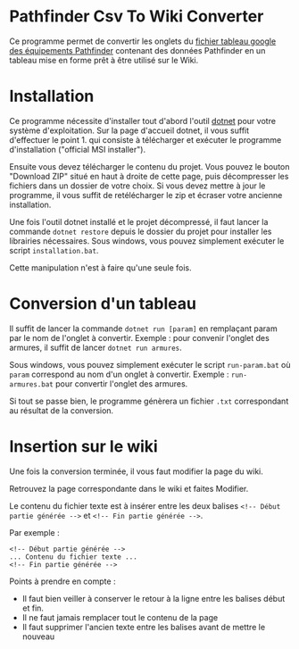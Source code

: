 # Pathfinder Csv To Wiki Converter

Ce programme permet de convertir les onglets du [fichier tableau google des équipements Pathfinder](https://docs.google.com/spreadsheets/d/1vl-MbogN6skGg7qnP83qX55zPVXb1KlzZLJo8ahgkqY/edit#gid=1568769969) contenant des données Pathfinder en un tableau mise en forme prêt à être utilisé sur le Wiki.

# Installation

Ce programme nécessite d'installer tout d'abord l'outil [dotnet](http://dotnet.github.io/getting-started/) pour votre système d'exploitation.
Sur la page d'accueil dotnet, il vous suffit d'effectuer le point 1. qui consiste à télécharger et exécuter le programme d'installation ("official MSI installer").

Ensuite vous devez télécharger le contenu du projet.
Vous pouvez le bouton "Download ZIP" situé en haut à droite de cette page, puis décompresser les fichiers dans un dossier de votre choix.
Si vous devez mettre à jour le programme, il vous suffit de retélécharger le zip et écraser votre ancienne installation.

Une fois l'outil dotnet installé et le projet décompressé, il faut lancer la commande `dotnet restore` depuis le dossier du projet pour installer les librairies nécessaires.
Sous windows, vous pouvez simplement exécuter le script `installation.bat`.

Cette manipulation n'est à faire qu'une seule fois.

# Conversion d'un tableau

Il suffit de lancer la commande `dotnet run [param]` en remplaçant param par le nom de l'onglet à convertir.
Exemple : pour convenir l'onglet des armures, il suffit de lancer `dotnet run armures`.

Sous windows, vous pouvez simplement exécuter le script `run-param.bat` où `param` correspond au nom d'un onglet à convertir.
Exemple : `run-armures.bat` pour convertir l'onglet des armures.

Si tout se passe bien, le programme génèrera un fichier `.txt` correspondant au résultat de la conversion.

# Insertion sur le wiki

Une fois la conversion terminée, il vous faut modifier la page du wiki.

Retrouvez la page correspondante dans le wiki et faites Modifier.

Le contenu du fichier texte est à insérer entre les deux balises `<!-- Début partie générée -->` et `<!-- Fin partie générée -->`.

Par exemple :

    <!-- Début partie générée -->
    ... Contenu du fichier texte ...
    <!-- Fin partie générée -->

Points à prendre en compte :

* Il faut bien veiller à conserver le retour à la ligne entre les balises début et fin.
* Il ne faut jamais remplacer tout le contenu de la page
* Il faut supprimer l'ancien texte entre les balises avant de mettre le nouveau